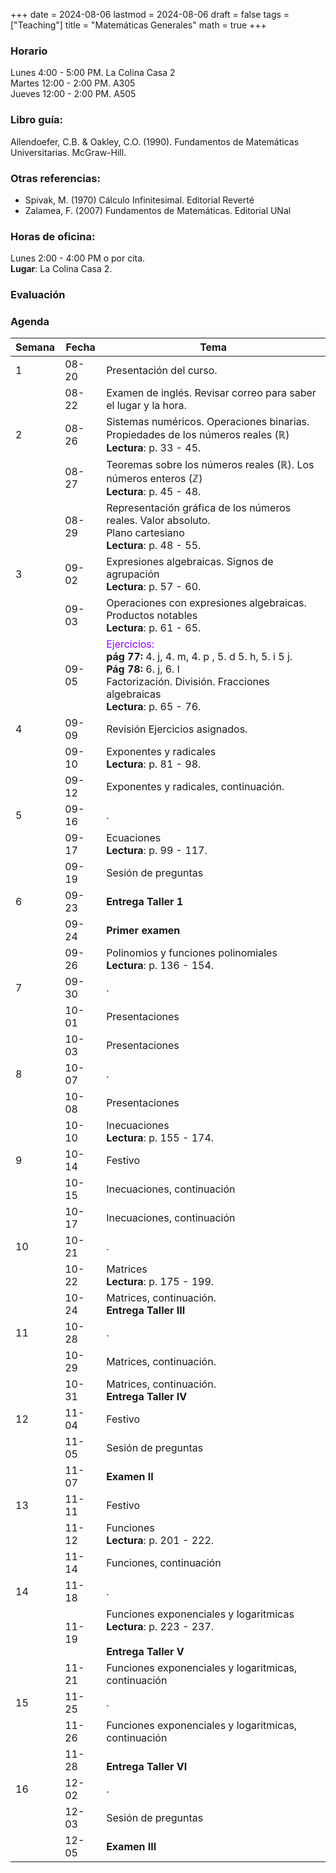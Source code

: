+++
date      = 2024-08-06
lastmod   = 2024-08-06
draft     = false
tags      = ["Teaching"]
title     = "Matemáticas Generales"
math      = true
+++

### Horario

Lunes 4:00 - 5:00 PM. La Colina Casa 2  <br>
Martes 12:00 - 2:00 PM. A305 <br>
Jueves 12:00 - 2:00 PM. A505 

### Libro guía:

Allendoefer, C.B. & Oakley, C.O. (1990). Fundamentos de Matemáticas Universitarias. McGraw-Hill.

### Otras referencias:

* Spivak, M. (1970) Cálculo Infinitesimal. Editorial Reverté
* Zalamea, F. (2007) Fundamentos de Matemáticas. Editorial UNal

### Horas de oficina: 

Lunes 2:00 - 4:00 PM o por cita. <br>
**Lugar**: La Colina Casa 2. 

### Evaluación

### Agenda

Semana | Fecha | Tema
---| --- | ----
1  | 08-20 | Presentación del curso.
&nbsp; | 08-22 | Examen de inglés. Revisar correo para saber el lugar y la hora.
2  | 08-26 | Sistemas numéricos. Operaciones binarias. <br> Propiedades de los números reales ($\mathbb{R}$) <br> **Lectura**: p. 33 - 45.
&nbsp; | 08-27 | Teoremas sobre los números reales ($\mathbb{R}$). Los números enteros ($\mathbb{Z}$) <br> **Lectura**: p. 45 - 48.
&nbsp; | 08-29 | Representación gráfica de los números reales. Valor absoluto. <br>Plano cartesiano <br> **Lectura**: p. 48 - 55.
3  | 09-02 | Expresiones algebraicas. Signos de agrupación <br> **Lectura**: p. 57 - 60.
&nbsp; | 09-03 | Operaciones con expresiones algebraicas. Productos notables<br> **Lectura**: p. 61 - 65.
&nbsp; | 09-05 | <font color="#9900FF"> Ejercicios: </font> <br>**pág 77:** 4. j, 4. m, 4. p , 5. d 5. h, 5. i 5 j. <br> **Pág 78:** 6. j, 6. l <br> Factorización. División. Fracciones algebraicas <br> **Lectura**: p. 65 - 76.
4  | 09-09 | Revisión Ejercicios asignados.
&nbsp; | 09-10 | Exponentes y radicales <br> **Lectura**: p. 81 - 98.
&nbsp; | 09-12 | Exponentes y radicales, continuación.
5  | 09-16 | .
&nbsp; | 09-17 | Ecuaciones <br> **Lectura**: p. 99 - 117.
&nbsp; | 09-19 | Sesión de preguntas
6  | 09-23 | **Entrega Taller 1** 
&nbsp; | 09-24 | **Primer examen**
&nbsp; | 09-26 | Polinomios y funciones polinomiales <br> **Lectura**: p. 136 - 154.
7  | 09-30 | .
&nbsp; | 10-01 | Presentaciones
&nbsp; | 10-03 | Presentaciones
8  | 10-07 | .
&nbsp; | 10-08 | Presentaciones
&nbsp; | 10-10 | Inecuaciones <br> **Lectura**: p. 155 - 174.
9  | 10-14 | Festivo
&nbsp; | 10-15 | Inecuaciones, continuación
&nbsp; | 10-17 | Inecuaciones, continuación
10  | 10-21 | .
&nbsp; | 10-22 | Matrices  <br> **Lectura**: p. 175 - 199.
&nbsp; | 10-24 | Matrices, continuación.<br> **Entrega Taller III**
11  | 10-28 | .
&nbsp; | 10-29 | Matrices, continuación. 
&nbsp; | 10-31 | Matrices, continuación. <br> **Entrega Taller IV** 
12  | 11-04 | Festivo
&nbsp; | 11-05 | Sesión de preguntas
&nbsp; | 11-07 | **Examen II**
13  | 11-11 | Festivo
&nbsp; | 11-12 | Funciones <br> **Lectura**: p. 201 - 222.
&nbsp; | 11-14 | Funciones, continuación
14  | 11-18 | .
&nbsp; | 11-19 | Funciones exponenciales y logaritmicas<br> **Lectura**: p. 223 - 237. <br> <br>**Entrega Taller V**
&nbsp; | 11-21 | Funciones exponenciales y logaritmicas, continuación
15  | 11-25 | .
&nbsp; | 11-26 | Funciones exponenciales y logaritmicas, continuación
&nbsp; | 11-28 | <br>**Entrega Taller VI**
16  | 12-02 | .
&nbsp; | 12-03 | Sesión de preguntas
&nbsp; | 12-05 | **Examen III**

